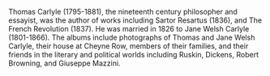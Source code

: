 Thomas Carlyle (1795-1881), the nineteenth century philosopher and essayist, was the author of works including Sartor Resartus (1836), and The French Revolution (1837). He was married in 1826 to Jane Welsh Carlyle (1801-1866). The albums include photographs of Thomas and Jane Welsh Carlyle, their house at Cheyne Row, members of their families, and their friends in the literary and political worlds including Ruskin, Dickens, Robert Browning, and Giuseppe Mazzini.